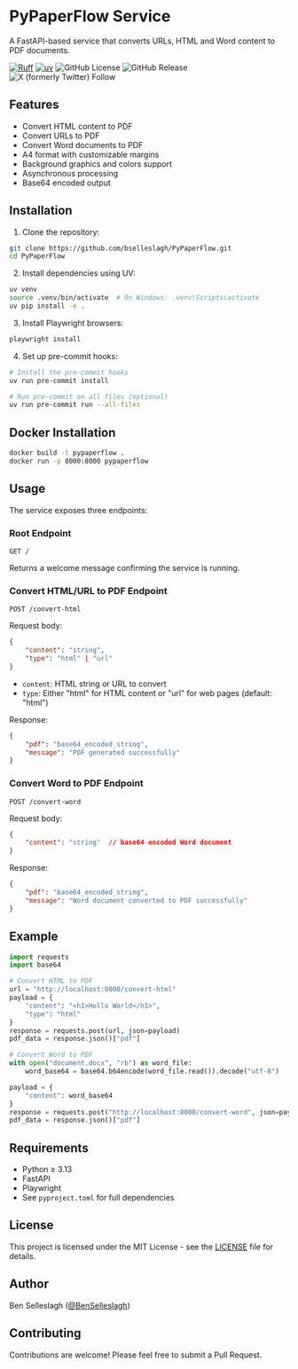 # PyPaperFlow Service

A FastAPI-based service that converts URLs, HTML and Word content to PDF documents.

[![Ruff](https://img.shields.io/endpoint?url=https://raw.githubusercontent.com/astral-sh/ruff/main/assets/badge/v2.json)](https://github.com/astral-sh/ruff)
[![uv](https://img.shields.io/endpoint?url=https://raw.githubusercontent.com/astral-sh/uv/main/assets/badge/v0.json)](https://github.com/astral-sh/uv)
![GitHub License](https://img.shields.io/github/license/bselleslagh/PyPaperFlow)
![GitHub Release](https://img.shields.io/github/v/release/bselleslagh/PyPaperFlow)
![X (formerly Twitter) Follow](https://img.shields.io/twitter/follow/BenSelleslagh)

## Features

- Convert HTML content to PDF
- Convert URLs to PDF
- Convert Word documents to PDF
- A4 format with customizable margins
- Background graphics and colors support
- Asynchronous processing
- Base64 encoded output

## Installation

1. Clone the repository:
```bash
git clone https://github.com/bselleslagh/PyPaperFlow.git
cd PyPaperFlow
```

2. Install dependencies using UV:
```bash
uv venv
source .venv/bin/activate  # On Windows: .venv\Scripts\activate
uv pip install -e .
```

3. Install Playwright browsers:
```bash
playwright install
```

4. Set up pre-commit hooks:
```bash
# Install the pre-commit hooks
uv run pre-commit install

# Run pre-commit on all files (optional)
uv run pre-commit run --all-files
```

## Docker Installation

```bash
docker build -t pypaperflow .
docker run -p 8000:8000 pypaperflow
```

## Usage

The service exposes three endpoints:

### Root Endpoint

```http
GET /
```

Returns a welcome message confirming the service is running.

### Convert HTML/URL to PDF Endpoint

```http
POST /convert-html
```

Request body:
```json
{
    "content": "string",
    "type": "html" | "url"
}
```

- `content`: HTML string or URL to convert
- `type`: Either "html" for HTML content or "url" for web pages (default: "html")

Response:
```json
{
    "pdf": "base64_encoded_string",
    "message": "PDF generated successfully"
}
```

### Convert Word to PDF Endpoint

```http
POST /convert-word
```

Request body:
```json
{
    "content": "string"  // base64 encoded Word document
}
```

Response:
```json
{
    "pdf": "base64_encoded_string",
    "message": "Word document converted to PDF successfully"
}
```

## Example

```python
import requests
import base64

# Convert HTML to PDF
url = "http://localhost:8000/convert-html"
payload = {
    "content": "<h1>Hello World</h1>",
    "type": "html"
}
response = requests.post(url, json=payload)
pdf_data = response.json()["pdf"]

# Convert Word to PDF
with open("document.docx", "rb") as word_file:
    word_base64 = base64.b64encode(word_file.read()).decode("utf-8")

payload = {
    "content": word_base64
}
response = requests.post("http://localhost:8000/convert-word", json=payload)
pdf_data = response.json()["pdf"]
```

## Requirements

- Python ≥ 3.13
- FastAPI
- Playwright
- See `pyproject.toml` for full dependencies

## License

This project is licensed under the MIT License - see the [LICENSE](LICENSE) file for details.

## Author

Ben Selleslagh ([@BenSelleslagh](https://twitter.com/BenSelleslagh))

## Contributing

Contributions are welcome! Please feel free to submit a Pull Request.